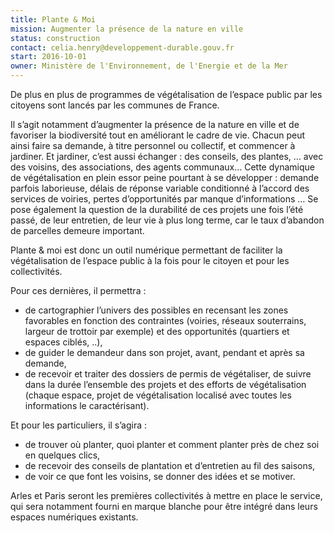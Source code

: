 ```yaml
---
title: Plante & Moi
mission: Augmenter la présence de la nature en ville
status: construction
contact: celia.henry@developpement-durable.gouv.fr
start: 2016-10-01
owner: Ministère de l'Environnement, de l'Energie et de la Mer
---
```


De plus en plus de programmes de végétalisation de l’espace public par les citoyens sont lancés par les communes de France. 

Il s’agit notamment d’augmenter la présence de la nature en ville et de favoriser la biodiversité tout en améliorant le cadre de vie. Chacun peut ainsi faire sa demande, à titre personnel ou collectif, et commencer à jardiner. Et jardiner, c’est aussi échanger : des conseils, des plantes, … avec des voisins, des associations, des agents communaux… Cette dynamique de végétalisation en plein essor peine pourtant à se développer : demande parfois laborieuse, délais de réponse variable conditionné à l’accord des services de voiries, pertes d’opportunités par manque d’informations … Se pose également la question de la durabilité de ces projets une fois l’été passé, de leur entretien, de leur vie à plus long terme, car le taux d’abandon de parcelles demeure important.

Plante & moi est donc un outil numérique permettant de faciliter la végétalisation de l’espace public à la fois pour le citoyen et pour les collectivités. 

Pour ces dernières, il permettra :
* de cartographier l’univers des possibles en recensant les zones favorables en fonction des contraintes (voiries, réseaux souterrains, largeur de trottoir par exemple) et des opportunités (quartiers et espaces ciblés, ..),
* de guider le demandeur dans son projet, avant, pendant et après sa demande,
* de recevoir et traiter des dossiers de permis de végétaliser, de suivre dans la durée l’ensemble des projets et des efforts de végétalisation (chaque espace, projet de végétalisation localisé avec toutes les informations le caractérisant).


Et pour les particuliers, il s’agira :
* de trouver où planter, quoi planter et comment planter près de chez soi en quelques clics,
* de recevoir des conseils de plantation et d’entretien au fil des saisons,
* de voir ce que font les voisins, se donner des idées et se motiver.

Arles et Paris seront les premières collectivités à mettre en place le service, qui sera notamment fourni en marque blanche pour être intégré dans leurs espaces numériques existants.
